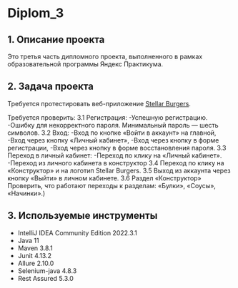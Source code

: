 # Diplom_3
## 1. Описание проекта
Это третья часть дипломного проекта, выполненного в рамках образовательной программы Яндекс Практикума.
## 2. Задача проекта
Требуется протестировать веб-приложение [Stellar Burgers](https://stellarburgers.nomoreparties.site/).

Требуется проверить: 3.1 Регистрация: -Успешную регистрацию. -Ошибку для некорректного пароля. Минимальный пароль — шесть символов. 3.2 Вход: -Вход по кнопке «Войти в аккаунт» на главной, -Вход через кнопку «Личный кабинет», -Вход через кнопку в форме регистрации, -Вход через кнопку в форме восстановления пароля. 3.3 Переход в личный кабинет: -Переход по клику на «Личный кабинет». -Переход из личного кабинета в конструктор 3.4 Переход по клику на «Конструктор» и на логотип Stellar Burgers. 3.5 Выход из аккаунта через кнопку «Выйти» в личном кабинете. 3.6 Раздел «Конструктор» Проверить, что работают переходы к разделам: «Булки», «Соусы», «Начинки».)

## 3. Используемые инструменты
* IntelliJ IDEA Community Edition 2022.3.1
* Java 11
* Maven 3.8.1
* Junit 4.13.2
* Allure 2.10.0
* Selenium-java 4.8.3
* Rest Assured 5.3.0

